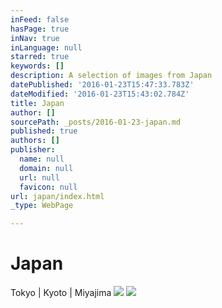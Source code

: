 ```yaml
---
inFeed: false
hasPage: true
inNav: true
inLanguage: null
starred: true
keywords: []
description: A selection of images from Japan
datePublished: '2016-01-23T15:47:33.783Z'
dateModified: '2016-01-23T15:43:02.784Z'
title: Japan
author: []
sourcePath: _posts/2016-01-23-japan.md
published: true
authors: []
publisher:
  name: null
  domain: null
  url: null
  favicon: null
url: japan/index.html
_type: WebPage

---
```

# Japan

Tokyo | Kyoto | Miyajima
![](https://the-grid-user-content.s3-us-west-2.amazonaws.com/d491f5be-0422-4e63-a03c-ed8edd3b4a68.jpg)
![](https://the-grid-user-content.s3-us-west-2.amazonaws.com/bd94dac4-322b-471d-b10e-57c04d73687a.jpg)